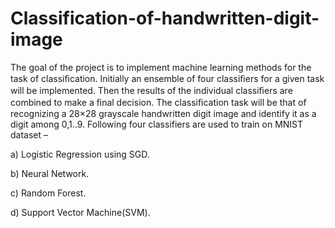 # Classification-of-handwritten-digit-image
The goal of the project is to implement machine learning methods for the task of classiﬁcation. Initially an 
ensemble of four classiﬁers for a given task will be implemented. Then the results of the individual classiﬁers 
are combined to make a ﬁnal decision. The classiﬁcation task will be that of recognizing a 28×28 grayscale 
handwritten digit image and identify it as a digit among 0,1..9. Following four classifiers are used to train on 
MNIST dataset – 

a) Logistic Regression using SGD. 

b) Neural Network. 

c) Random Forest. 

d) Support Vector Machine(SVM). 
